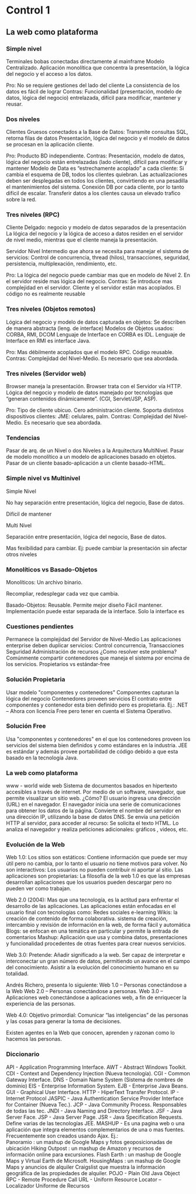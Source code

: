 # Control 1

## La web como plataforma

### Simple nivel

Terminales bobas conectadas directamente al 
 mainframe
  Modelo Centralizado.
  Aplicación monolítica que concentra la 
 presentación, la lógica del negocio y el
 acceso a los datos. 

 Pro: 
 No se requiere gestiones del lado del cliente
 La consistencia de los datos es fácil de lograr
Contras:
Funcionalidad (presentación, modelo de datos, lógica del negocio) entrelazada, difícil para modificar, mantener y reusar. 

### Dos niveles

Clientes Gruesos  conectados a la Base de Datos:
  Transmite consultas SQL, retorna filas de datos
  Presentación, lógica del negocio y el modelo de 
 datos se procesan en la aplicación cliente.

 Pro: 
Producto BD independiente.
Contras:
Presentación, modelo de datos, lógica del negocio están entrelazadas (lado cliente), difícil para modificar y mantener
Modelo de Data es “estrechamente acoplado” a cada cliente: Si cambia el esquema de DB, todos los clientes quiebran. 
Las actualizaciones deben ser desplegadas en todos los clientes, convirtiendo en una pesadilla el mantenimientos del sistema.
Conexión DB por cada cliente, por lo tanto difícil de escalar.
Transferir datos a los clientes causa un elevado trafico sobre la red. 


### Tres niveles (RPC)

Cliente Delgado: negocio y modelo de datos separados de la presentación
 La lógica del negocio y la lógica de acceso a datos residen en el servidor de nivel medio, mientras que el cliente maneja la presentación.

  Servidor Nivel Intermedio que ahora se necesita para manejar el sistema 
    de servicios:
 Control de concurrencia, thread (hilos), transacciones, seguridad,      persistencia, multiplexación, rendimiento, etc. 

Pro:
La lógica del negocio puede cambiar mas que en modelo de Nivel 2.
En el servidor reside mas lógica del negocio.
Contras:
Se introduce mas complejidad en el servidor.
Cliente y el servidor están mas acoplados.
El código no es realmente reusable

### Tres niveles (Objetos remotos)

Lógica del negocio y modelo de datos capturada en objetos:
Se describen de manera abstracta (leng. de interface)
Modelos de Objetos usados: CORBA, RMI, DCOM
Lenguaje de Interface en CORBA es IDL.
Lenguaje de Interface en RMI es interface Java.

Pro:
Mas débilmente acoplados que el modelo RPC.
Código reusable.
Contras:
Complejidad del Nivel-Medio.
Es necesario que sea abordada.

### Tres niveles (Servidor web)

Browser maneja la presentación.
Browser trata con el Servidor vía HTTP.
Lógica del negocio y modelo de datos manejado por tecnologías que “generan contenidos dinámicamente”. (CGI, Servlet/JSP, ASP).

Pro:
Tipo de cliente ubicuo.
Cero administración cliente.
Soporta distintos dispositivos clientes:
JME: celulares, palm.
Contras:
Complejidad del Nivel-Medio.
Es necesario que sea abordada.

### Tendencias

Pasar de arq. de un Nivel o dos Niveles a la Arquitectura MultiNivel.
Pasar de modelo monolítico a un  modelo de aplicaciones basado en objetos.
Pasar de un cliente basado-aplicación a un cliente basado-HTML. 


### Simple nivel vs Multinivel

Simple Nivel

 No hay separación
  entre presentación,
  lógica del negocio, 
  Base de datos.

 Difícil de mantener

Multi Nivel

 Separación entre
  presentación,
  lógica del negocio, 
  Base de datos.

 Mas fexibilidad
  para cambiar. Ej: 
  puede cambiar la
  presentación sin
  afectar otros niveles

### Monolíticos vs Basado-Objetos

Monolíticos: Un archivo binario.

  Recompliar, 
   redesplegar cada
   vez que cambia. 

Basado-Objetos: Reusable.
 Permite mejor diseño
 Fácil mantener.
 Implementación
  puede estar separada
  de la interface.
 Solo la interface es

### Cuestiones pendientes

Permanece la complejidad del Servidor de Nivel-Medio
Las aplicaciones enterprise deben duplicar servicios:
Control concurrencia, Transacciones
Seguridad
Administración de recursos
¿Como resolver este problema?
Comúnmente compartir contenedores que maneja el sistema por encima de los servicios.
Propietarios vs estándar-free

### Solución Propietaria

Usar modelo "componentes y contenedores" 
Componentes capturan la lógica del negocio
Contenedores proveen servicios
El contrato entre componentes y contenedor esta bien definido pero es propietaria.
Ej.: .NET – Ahora con licencia Free pero tener en cuenta el Sistema Operativo.

### Solución Free

Usa "componentes y contenedores" en el que los contenedores proveen los servicios del sistema bien definidos y como estándares en la industria.
JEE es estándar y además provee portabilidad de código debido a que esta basado en la tecnología Java.

### La web como plataforma

www - world wide web
   Sistema de documentos basados en hipertexto    accesibles a través de internet. Por medio de un software, navegador, que permite visualizar un sitio web.
¿Cómo?
El usuario ingresa una dirección (URL) en el navegador.
El navegador inicia una serie de comunicaciones para  obtener los datos de la página.
Convierte el nombre del servidor en una dirección IP, utilizando la base de datos DNS.
Se envía una petición HTTP al servidor, para acceder al recurso:
Se solicita el texto HTML.
Lo analiza el navegador y realiza peticiones adicionales: gráficos , videos, etc. 

### Evolución de la Web

Web 1.0: Los sitios son estáticos: Contiene información que puede ser muy útil pero no cambia, por lo tanto el usuario no tiene motivos para volver.
No son interactivos: Los usuarios no pueden contribuir ni aportar al sitio.
Las aplicaciones son propietarias: La filosofía de la web 1.0 es que las empresas desarrollan aplicaciones que los usuarios pueden descargar pero no pueden ver como trabajan.

Web 2.0 (2004): Mas que una tecnología, es la actitud para enfrentar el desarrollo de las aplicaciones.
Las aplicaciones están enfocadas en el usuario final con tecnologías como:
Redes sociales
e-learning
Wikis: la creación de contenido de forma colaborativa. sistema de creación, intercambio y revisión de información en la web, de forma fácil y automática
Blogs: se enfocan en una temática en particular y permite la entrada de comentarios
Mashup: Aplicación que usa y combina datos, presentaciones y funcionalidad procedentes de otras fuentes para crear nuevos servicios.

Web 3.0: Pretende:
 Añadir significado a la web. 
Ser capaz de interpretar e interconectar un gran número de datos, permitiendo un avance en el campo del conocimiento.
Asistir a la evolución del conocimiento humano en su totalidad.

Andrés Richero, presenta lo siguiente: 
Web 1.0 – Personas conectándose a la Web
Web 2.0 – Personas conectándose a personas.
Web 3.0 – Aplicaciones web conectándose a aplicaciones web, a fin de enriquecer la experiencia de las personas.

Web 4.0: Objetivo primordial:
  Comunicar “las inteligencias” de las  personas y las cosas para generar la toma de decisiones. 

Existen agentes en la Web que conocen, aprenden y razonan como lo hacemos las personas.

### Diccionario

API  - Application Programming Interface.
AWT - Abstract Windows Toolkit.
CDI  - Context and Dependency Injection (Nueva tecnología).
CGI - Common Gateway Interface.
DNS - Domain Name System (Sistema de nombres de dominio)
EIS  - Enterprise Information System.
EJB - Enterprise Java Beans.
GUI - Graphical User Interface.
HTTP - HiperText Transfer Protocol.
IP  - Internet Protocol
JASPIC - Java Authentication Service Provider Interface for Container
     (Nueva Tec.).
JCP - Java Community Process. Responsables de todas las tec.
JNDI - Java Naming and Directory Interface.
JSF - Java Server Face.
JSP - Java Server Page.
JSR - Java Specification Requests. Define varias de las tecnologías JEE.
MASHUP - Es una pagina web o una aplicación que integra elementos complementarios de una o mas fuentes. Frecuentemente son creados usando Ajax. Ej.:  
Panoramio : un mashup de Google Maps y fotos geoposicionadas de ubicación
Hiking Outpost : un mashup de Amazon y recursos de información online para excursiones.
Flash Earth : un mashup de Google Maps y Virtual Earth de Microsoft.
HousingMaps : un mashup de Google Maps y anuncios de alquiler Craigslist que muestra la información geográfica de las propiedades de alquiler.
POJO  - Plain Old Java Object
RPC  - Remote Procedure Call
URL  - Uniform Resource Locator – Localizador Uniforme de Recursos

